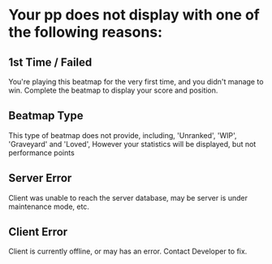 # Your pp does not display with one of the following reasons:
## 1st Time / Failed
You're playing this beatmap for the very first time, and you didn't manage to win. Complete the beatmap to display your score and position.
## Beatmap Type
This type of beatmap does not provide, including, 'Unranked', 'WIP', 'Graveyard' and 'Loved', However your statistics will be displayed, but not performance points
## Server Error
Client was unable to reach the server database, may be server is under maintenance mode, etc.
## Client Error
Client is currently offline, or may has an error. Contact Developer to fix.
